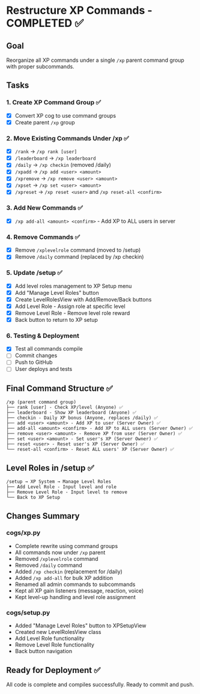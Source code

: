# Restructure XP Commands - COMPLETED ✅

## Goal
Reorganize all XP commands under a single `/xp` parent command group with proper subcommands.

## Tasks

### 1. Create XP Command Group ✅
- [x] Convert XP cog to use command groups
- [x] Create parent `/xp` group

### 2. Move Existing Commands Under /xp ✅
- [x] `/rank` → `/xp rank [user]`
- [x] `/leaderboard` → `/xp leaderboard`
- [x] `/daily` → `/xp checkin` (removed /daily)
- [x] `/xpadd` → `/xp add <user> <amount>`
- [x] `/xpremove` → `/xp remove <user> <amount>`
- [x] `/xpset` → `/xp set <user> <amount>`
- [x] `/xpreset` → `/xp reset <user>` and `/xp reset-all <confirm>`

### 3. Add New Commands ✅
- [x] `/xp add-all <amount> <confirm>` - Add XP to ALL users in server

### 4. Remove Commands ✅
- [x] Remove `/xplevelrole` command (moved to /setup)
- [x] Remove `/daily` command (replaced by /xp checkin)

### 5. Update /setup ✅
- [x] Add level roles management to XP Setup menu
- [x] Add "Manage Level Roles" button
- [x] Create LevelRolesView with Add/Remove/Back buttons
- [x] Add Level Role - Assign role at specific level
- [x] Remove Level Role - Remove level role reward
- [x] Back button to return to XP setup

### 6. Testing & Deployment
- [x] Test all commands compile
- [ ] Commit changes
- [ ] Push to GitHub
- [ ] User deploys and tests

## Final Command Structure ✅

```
/xp (parent command group)
├── rank [user] - Check XP/level (Anyone) ✅
├── leaderboard - Show XP leaderboard (Anyone) ✅
├── checkin - Daily XP bonus (Anyone, replaces /daily) ✅
├── add <user> <amount> - Add XP to user (Server Owner) ✅
├── add-all <amount> <confirm> - Add XP to ALL users (Server Owner) ✅
├── remove <user> <amount> - Remove XP from user (Server Owner) ✅
├── set <user> <amount> - Set user's XP (Server Owner) ✅
├── reset <user> - Reset user's XP (Server Owner) ✅
└── reset-all <confirm> - Reset ALL users' XP (Server Owner) ✅
```

## Level Roles in /setup ✅

```
/setup → XP System → Manage Level Roles
├── Add Level Role - Input level and role
├── Remove Level Role - Input level to remove
└── Back to XP Setup
```

## Changes Summary

### cogs/xp.py
- Complete rewrite using command groups
- All commands now under `/xp` parent
- Removed `/xplevelrole` command
- Removed `/daily` command
- Added `/xp checkin` (replacement for /daily)
- Added `/xp add-all` for bulk XP addition
- Renamed all admin commands to subcommands
- Kept all XP gain listeners (message, reaction, voice)
- Kept level-up handling and level role assignment

### cogs/setup.py
- Added "Manage Level Roles" button to XPSetupView
- Created new LevelRolesView class
- Add Level Role functionality
- Remove Level Role functionality
- Back button navigation

## Ready for Deployment ✅
All code is complete and compiles successfully. Ready to commit and push.